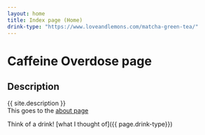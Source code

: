 ```yaml
---
layout: home
title: Index page (Home)
drink-type: "https://www.loveandlemons.com/matcha-green-tea/"
---  
```


# Caffeine Overdose page

## Description
{{ site.description }}  
This goes to the [about page](about)   

Think of a drink!  [what I thought of]({{ page.drink-type}})


